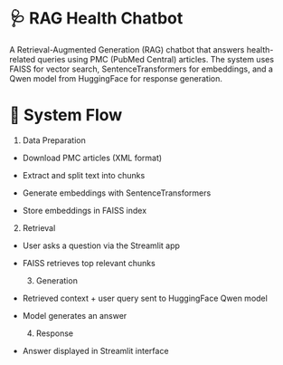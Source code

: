 # 🩺 RAG Health Chatbot

A Retrieval-Augmented Generation (RAG) chatbot that answers health-related queries using PMC (PubMed Central) articles.
The system uses FAISS for vector search, SentenceTransformers for embeddings, and a Qwen model from HuggingFace for response generation.

# 🚀 System Flow

  1. Data Preparation

  * Download PMC articles (XML format)
  
  * Extract and split text into chunks
  
  * Generate embeddings with SentenceTransformers
  
  * Store embeddings in FAISS index

2. Retrieval

* User asks a question via the Streamlit app

* FAISS retrieves top relevant chunks

  3. Generation

* Retrieved context + user query sent to HuggingFace Qwen model

* Model generates an answer

  4. Response

* Answer displayed in Streamlit interface

